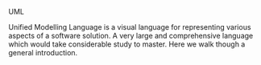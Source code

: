 UML

Unified Modelling Language is a visual language for representing various aspects of a software solution. A very large and comprehensive language which would take considerable study to master. Here we walk though a general introduction.